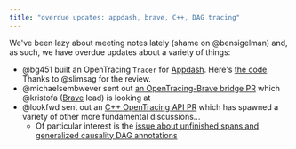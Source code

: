 ```yaml
---
title: "overdue updates: appdash, brave, C++, DAG tracing"
---
```


We've been lazy about meeting notes lately (shame on @bensigelman) and, as such, we have overdue updates about a variety of things:

- @bg451 built an OpenTracing `Tracer` for [Appdash](https://github.com/sourcegraph/appdash). Here's [the code](https://github.com/sourcegraph/appdash/tree/master/opentracing). Thanks to @slimsag for the review.
- @michaelsembwever sent out [an OpenTracing-Brave bridge PR](https://github.com/opentracing/opentracing-java/pull/25) which @kristofa ([Brave](https://github.com/openzipkin/brave) lead) is looking at
- @lookfwd sent out an [C++ OpenTracing API PR](https://github.com/lookfwd/opentracing-cpp/pull/1) which has spawned a variety of other more fundamental discussions...
  - Of particular interest is the [issue about unfinished spans and generalized causality DAG annotations](https://github.com/opentracing/opentracing.github.io/issues/85)

